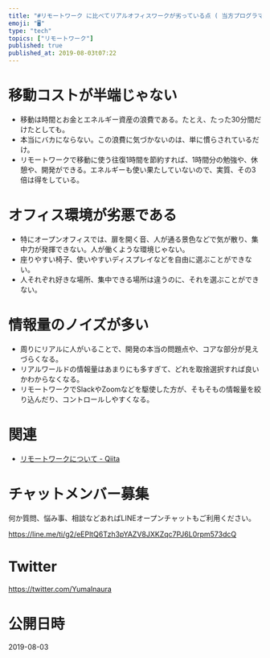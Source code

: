 ```yaml
---
title: "#リモートワーク に比べてリアルオフィスワークが劣っている点 ( 当方プログラマでありエンジニア )"
emoji: "🖥"
type: "tech"
topics: ["リモートワーク"]
published: true
published_at: 2019-08-03t07:22
---
```


# 移動コストが半端じゃない

- 移動は時間とお金とエネルギー資産の浪費である。たとえ、たった30分間だけたとしても。
- 本当にバカにならない。この浪費に気づかないのは、単に慣らされているだけ。
- リモートワークで移動に使う往復1時間を節約すれば、1時間分の勉強や、休憩や、開発ができる。エネルギーも使い果たしていないので、実質、その3倍は得をしている。

# オフィス環境が劣悪である

- 特にオープンオフィスでは、扉を開く音、人が通る景色などで気が散り、集中力が発揮できない。人が働くような環境じゃない。
- 座りやすい椅子、使いやすいディスプレイなどを自由に選ぶことができない。
- 人それぞれ好きな場所、集中できる場所は違うのに、それを選ぶことができない。

# 情報量のノイズが多い

- 周りにリアルに人がいることで、開発の本当の問題点や、コアな部分が見えづらくなる。
- リアルワールドの情報量はあまりにも多すぎて、どれを取捨選択すれば良いかわからなくなる。
- リモートワークでSlackやZoomなどを駆使した方が、そもそもの情報量を絞り込んだり、コントロールしやすくなる。

# 関連

- [リモートワークについて - Qiita](https://qiita.com/YuichiroMinato/items/a67d0fa8323649ddd9d0)








<!-- Update From Qiita API -->

# チャットメンバー募集


何か質問、悩み事、相談などあればLINEオープンチャットもご利用ください。

https://line.me/ti/g2/eEPltQ6Tzh3pYAZV8JXKZqc7PJ6L0rpm573dcQ





# Twitter


https://twitter.com/YumaInaura


<!-- Update From Qiita API -->



# 公開日時

2019-08-03
